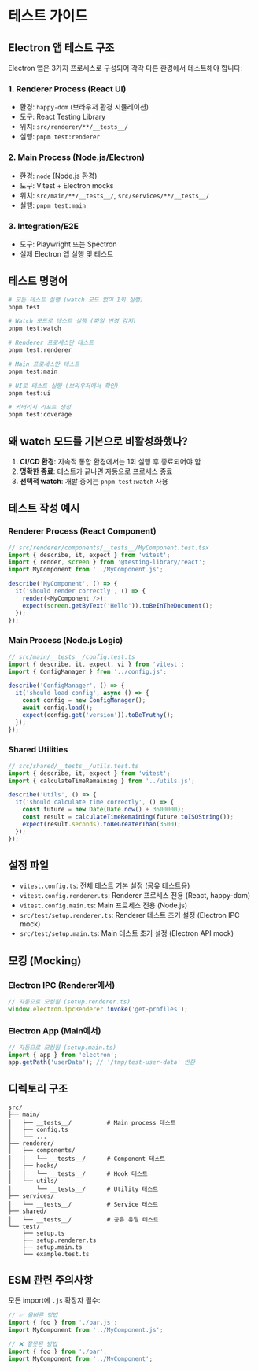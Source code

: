 # 테스트 가이드

## Electron 앱 테스트 구조

Electron 앱은 3가지 프로세스로 구성되어 각각 다른 환경에서 테스트해야 합니다:

### 1. **Renderer Process** (React UI)
- 환경: `happy-dom` (브라우저 환경 시뮬레이션)
- 도구: React Testing Library
- 위치: `src/renderer/**/__tests__/`
- 실행: `pnpm test:renderer`

### 2. **Main Process** (Node.js/Electron)
- 환경: `node` (Node.js 환경)
- 도구: Vitest + Electron mocks
- 위치: `src/main/**/__tests__/`, `src/services/**/__tests__/`
- 실행: `pnpm test:main`

### 3. **Integration/E2E**
- 도구: Playwright 또는 Spectron
- 실제 Electron 앱 실행 및 테스트

## 테스트 명령어

```bash
# 모든 테스트 실행 (watch 모드 없이 1회 실행)
pnpm test

# Watch 모드로 테스트 실행 (파일 변경 감지)
pnpm test:watch

# Renderer 프로세스만 테스트
pnpm test:renderer

# Main 프로세스만 테스트
pnpm test:main

# UI로 테스트 실행 (브라우저에서 확인)
pnpm test:ui

# 커버리지 리포트 생성
pnpm test:coverage
```

## 왜 watch 모드를 기본으로 비활성화했나?

1. **CI/CD 환경**: 지속적 통합 환경에서는 1회 실행 후 종료되어야 함
2. **명확한 종료**: 테스트가 끝나면 자동으로 프로세스 종료
3. **선택적 watch**: 개발 중에는 `pnpm test:watch` 사용

## 테스트 작성 예시

### Renderer Process (React Component)

```typescript
// src/renderer/components/__tests__/MyComponent.test.tsx
import { describe, it, expect } from 'vitest';
import { render, screen } from '@testing-library/react';
import MyComponent from '../MyComponent.js';

describe('MyComponent', () => {
  it('should render correctly', () => {
    render(<MyComponent />);
    expect(screen.getByText('Hello')).toBeInTheDocument();
  });
});
```

### Main Process (Node.js Logic)

```typescript
// src/main/__tests__/config.test.ts
import { describe, it, expect, vi } from 'vitest';
import { ConfigManager } from '../config.js';

describe('ConfigManager', () => {
  it('should load config', async () => {
    const config = new ConfigManager();
    await config.load();
    expect(config.get('version')).toBeTruthy();
  });
});
```

### Shared Utilities

```typescript
// src/shared/__tests__/utils.test.ts
import { describe, it, expect } from 'vitest';
import { calculateTimeRemaining } from '../utils.js';

describe('Utils', () => {
  it('should calculate time correctly', () => {
    const future = new Date(Date.now() + 3600000);
    const result = calculateTimeRemaining(future.toISOString());
    expect(result.seconds).toBeGreaterThan(3500);
  });
});
```

## 설정 파일

- `vitest.config.ts`: 전체 테스트 기본 설정 (공유 테스트용)
- `vitest.config.renderer.ts`: Renderer 프로세스 전용 (React, happy-dom)
- `vitest.config.main.ts`: Main 프로세스 전용 (Node.js)
- `src/test/setup.renderer.ts`: Renderer 테스트 초기 설정 (Electron IPC mock)
- `src/test/setup.main.ts`: Main 테스트 초기 설정 (Electron API mock)

## 모킹 (Mocking)

### Electron IPC (Renderer에서)

```typescript
// 자동으로 모킹됨 (setup.renderer.ts)
window.electron.ipcRenderer.invoke('get-profiles');
```

### Electron App (Main에서)

```typescript
// 자동으로 모킹됨 (setup.main.ts)
import { app } from 'electron';
app.getPath('userData'); // '/tmp/test-user-data' 반환
```

## 디렉토리 구조

```
src/
├── main/
│   ├── __tests__/          # Main process 테스트
│   ├── config.ts
│   └── ...
├── renderer/
│   ├── components/
│   │   └── __tests__/      # Component 테스트
│   ├── hooks/
│   │   └── __tests__/      # Hook 테스트
│   └── utils/
│       └── __tests__/      # Utility 테스트
├── services/
│   └── __tests__/          # Service 테스트
├── shared/
│   └── __tests__/          # 공유 유틸 테스트
└── test/
    ├── setup.ts
    ├── setup.renderer.ts
    ├── setup.main.ts
    └── example.test.ts
```

## ESM 관련 주의사항

모든 import에 `.js` 확장자 필수:

```typescript
// ✅ 올바른 방법
import { foo } from './bar.js';
import MyComponent from '../MyComponent.js';

// ❌ 잘못된 방법
import { foo } from './bar';
import MyComponent from '../MyComponent';
```
